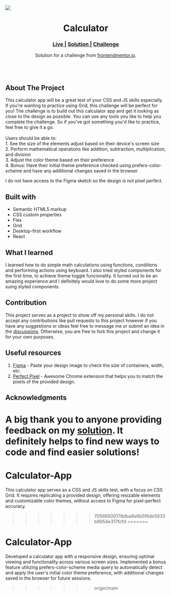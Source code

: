 
<img src="https://github.com/catherineisonline/calculator/blob/main/public/project-preview.png?raw=true"></img>

<h1 align="center">Calculator</h1>

<div align="center">
  <h3>
    <a href="https://catherineisonline.github.io/calculator/" color="white">
      Live
    </a>
    <span> | </span>
    <a href="https://www.frontendmentor.io/solutions/calculator-app-QeAU-DdsSj">
      Solution
    </a>
   <span> | </span>
    <a href="https://www.frontendmentor.io/challenges/calculator-app-9lteq5N29">
      Challenge
    </a>
  </h3>
</div>
<div align="center">
   Solution for a challenge from  <a href="https://www.frontendmentor.io/" target="_blank">frontendmentor.io</a>.
</div>
<br>
<br>
<br>

## About The Project

<p>This calculator app will be a great test of your CSS and JS skills especially. If you're wanting to practice using Grid, this challenge will be perfect for you!
The challenge is to build out this calculator app and get it looking as close to the design as possible.
You can use any tools you like to help you complete the challenge. So if you've got something you'd like to practice, feel free to give it a go.
<br><br>Users should be able to:
<br>
1. See the size of the elements adjust based on their device's screen size
<br>
2. Perform mathematical operations like addition, subtraction, multiplication, and division
<br>
3. Adjust the color theme based on their preference
<br>
4. Bonus: Have their initial theme preference checked using prefers-color-scheme and have any additional changes saved in the browser
<br>
<p>I do not have access to the Figma sketch so the design is not pixel perfect.</p>

## Built with

- Semantic HTML5 markup
- CSS custom properties
- Flex
- Grid
- Desktop-first workflow
- React

## What I learned

I learned how to do simple math calculations using functions, condiitons and performing actions using keyboard. I also tried styled components for the first time, to achieve theme toggle funcionality. It turned out to be an amazing experience and I definitely would love to do some more project suing styled components.

## Contribution

This project serves as a project to show off my personal skills. I do not accept any contributions like pull requests to this project however if you have any suggestions or ideas feel free to message me or submit an idea in the [discussions](https://github.com/catherineisonline/calculator/discussions). Otherwise, you are free to fork this project and change it for your own purposes. 

## Useful resources

1. <a href="https://www.figma.com/">Figma</a> - Paste your design image to check the size of containers, width, etc.
2. <a href="https://chrome.google.com/webstore/detail/perfectpixel-by-welldonec/dkaagdgjmgdmbnecmcefdhjekcoceebi">Perfect Pixel</a> - Awesome Chrome extension that helps you to match the pixels of the provided design.

## Acknowledgments

A big thank you to anyone providing feedback on my <a href="https://www.frontendmentor.io/solutions/calculator-app-QeAU-DdsSj">solution</a>. It definitely helps to find new ways to code and find easier solutions!
=======
# Calculator-App
 This calculator app serves as a CSS and JS skills test, with a focus on CSS Grid. It requires replicating a provided design, offering resizable elements and customizable color themes, without access to Figma for pixel-perfect accuracy.
>>>>>>> 70566500178dba8e6b5f6de5633b8954e317fcfd
=======
# Calculator-App
Developed a calculator app with a responsive design, ensuring optimal viewing and functionality across various screen sizes. Implemented a bonus feature utilizing prefers-color-scheme media query to automatically detect and apply the user's initial color theme preference, with additional changes saved in the browser for future sessions.
>>>>>>> origin/main
